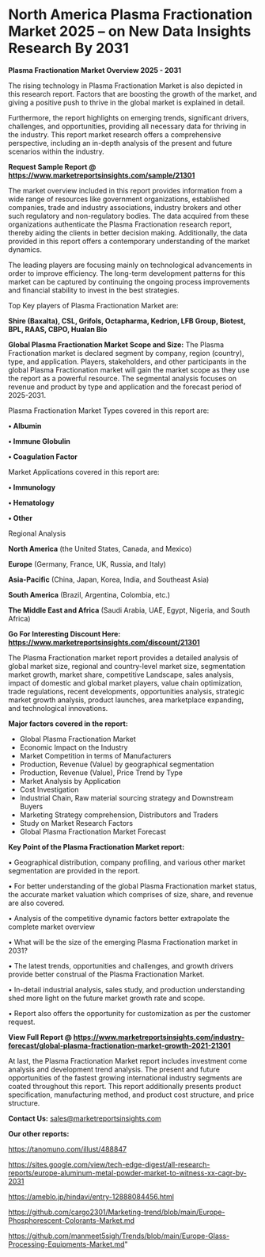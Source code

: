 # North America Plasma Fractionation Market 2025 – on New Data Insights Research By 2031

<Strong> Plasma Fractionation Market Overview 2025 - 2031</strong>

The rising technology in Plasma Fractionation Market is also depicted in this research report. Factors that are boosting the growth of the market, and giving a positive push to thrive in the global market is explained in detail.

Furthermore, the report highlights on emerging trends, significant drivers, challenges, and opportunities, providing all necessary data for thriving in the industry. This report market research offers a comprehensive perspective, including an in-depth analysis of the present and future scenarios within the industry.

<strong>Request Sample Report @ <a href=https://www.marketreportsinsights.com/sample/21301>https://www.marketreportsinsights.com/sample/21301</a></strong>

The market overview included in this report provides information from a wide range of resources like government organizations, established companies, trade and industry associations, industry brokers and other such regulatory and non-regulatory bodies. The data acquired from these organizations authenticate the Plasma Fractionation research report, thereby aiding the clients in better decision making. Additionally, the data provided in this report offers a contemporary understanding of the market dynamics.

The leading players are focusing mainly on technological advancements in order to improve efficiency. The long-term development patterns for this market can be captured by continuing the ongoing process improvements and financial stability to invest in the best strategies.

Top Key players of Plasma Fractionation Market are:

<strong>Shire (Baxalta), CSL, Grifols, Octapharma, Kedrion, LFB Group, Biotest, BPL, RAAS, CBPO, Hualan Bio</strong>

<strong><b>Global Plasma Fractionation Market Scope and Size:</b></strong>
The Plasma Fractionation market is declared segment by company, region (country), type, and application. Players, stakeholders, and other participants in the global Plasma Fractionation market will gain the market scope as they use the report as a powerful resource. The segmental analysis focuses on revenue and product by type and application and the forecast period of 2025-2031.

Plasma Fractionation Market Types covered in this report are:

<strong>• Albumin

• Immune Globulin

• Coagulation Factor</strong>

Market Applications covered in this report are:

<strong>• Immunology

• Hematology

• Other</strong> 

Regional Analysis

<strong>North America</strong> (the United States, Canada, and Mexico)

<strong>Europe</strong> (Germany, France, UK, Russia, and Italy)

<strong>Asia-Pacific</strong> (China, Japan, Korea, India, and Southeast Asia)

<strong>South America</strong> (Brazil, Argentina, Colombia, etc.)

<strong>The Middle East and Africa</strong> (Saudi Arabia, UAE, Egypt, Nigeria, and South Africa)

<strong>Go For Interesting Discount Here: <a href=https://www.marketreportsinsights.com/discount/21301>https://www.marketreportsinsights.com/discount/21301</a></strong>

The Plasma Fractionation market report provides a detailed analysis of global market size, regional and country-level market size, segmentation market growth, market share, competitive Landscape, sales analysis, impact of domestic and global market players, value chain optimization, trade regulations, recent developments, opportunities analysis, strategic market growth analysis, product launches, area marketplace expanding, and technological innovations.

<strong><b>Major factors covered in the report:</b></strong>
<ul>
  <li>Global Plasma Fractionation Market </li>
  <li>Economic Impact on the Industry</li>
  <li>Market Competition in terms of Manufacturers</li>
  <li>Production, Revenue (Value) by geographical segmentation</li>
  <li>Production, Revenue (Value), Price Trend by Type</li>
  <li>Market Analysis by Application</li>
  <li>Cost Investigation</li>
  <li>Industrial Chain, Raw material sourcing strategy and Downstream Buyers</li>
  <li>Marketing Strategy comprehension, Distributors and Traders</li>
  <li>Study on Market Research Factors</li>
  <li>Global Plasma Fractionation Market Forecast</li>
</ul>

<strong><b>Key Point of the Plasma Fractionation Market report:</b></strong>

• Geographical distribution, company profiling, and various other market segmentation are provided in the report.

• For better understanding of the global Plasma Fractionation market status, the accurate market valuation which comprises of size, share, and revenue are also covered.

• Analysis of the competitive dynamic factors better extrapolate the complete market overview

• What will be the size of the emerging Plasma Fractionation market in 2031?

• The latest trends, opportunities and challenges, and growth drivers provide better construal of the Plasma Fractionation Market.

• In-detail industrial analysis, sales study, and production understanding shed more light on the future market growth rate and scope.

• Report also offers the opportunity for customization as per the customer request.

<strong><b>View Full Report @ <a href=https://www.marketreportsinsights.com/industry-forecast/global-plasma-fractionation-market-growth-2021-21301>https://www.marketreportsinsights.com/industry-forecast/global-plasma-fractionation-market-growth-2021-21301</a></b></strong>


At last, the Plasma Fractionation Market report includes investment come analysis and development trend analysis. The present and future opportunities of the fastest growing international industry segments are coated throughout this report. This report additionally presents product specification, manufacturing method, and product cost structure, and price structure.

<strong>Contact Us:</strong>
sales@marketreportsinsights.com

<strong>Our other reports:</strong>

<a href=https://tanomuno.com/illust/488847>https://tanomuno.com/illust/488847</a>

<a href=https://sites.google.com/view/tech-edge-digest/all-research-reports/europe-aluminum-metal-powder-market-to-witness-xx-cagr-by-2031>https://sites.google.com/view/tech-edge-digest/all-research-reports/europe-aluminum-metal-powder-market-to-witness-xx-cagr-by-2031</a>

<a href=https://ameblo.jp/hindavi/entry-12888084456.html>https://ameblo.jp/hindavi/entry-12888084456.html</a>

<a href=https://github.com/cargo2301/Marketing-trend/blob/main/Europe-Phosphorescent-Colorants-Market.md>https://github.com/cargo2301/Marketing-trend/blob/main/Europe-Phosphorescent-Colorants-Market.md</a>

<a href=https://github.com/manmeet5sigh/Trends/blob/main/Europe-Glass-Processing-Equipments-Market.md>https://github.com/manmeet5sigh/Trends/blob/main/Europe-Glass-Processing-Equipments-Market.md</a>"
